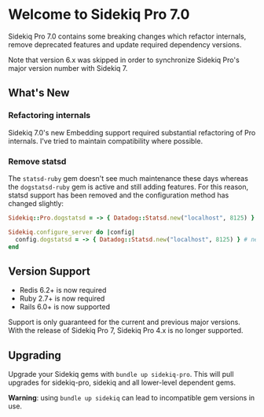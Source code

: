 # Welcome to Sidekiq Pro 7.0

Sidekiq Pro 7.0 contains some breaking changes which refactor internals, remove deprecated features and update required dependency versions.

Note that version 6.x was skipped in order to synchronize Sidekiq Pro's major version number with Sidekiq 7.

## What's New

### Refactoring internals

Sidekiq 7.0's new Embedding support required substantial refactoring of Pro internals.
I've tried to maintain compatibility where possible.

### Remove statsd

The `statsd-ruby` gem doesn't see much maintenance these days whereas the `dogstatsd-ruby` gem is active and still adding features.
For this reason, statsd support has been removed and the configuration method has changed slightly:

```ruby
Sidekiq::Pro.dogstatsd = -> { Datadog::Statsd.new("localhost", 8125) } # old way

Sidekiq.configure_server do |config|
  config.dogstatsd = -> { Datadog::Statsd.new("localhost", 8125) } # new way
end
```

## Version Support

- Redis 6.2+ is now required
- Ruby 2.7+ is now required
- Rails 6.0+ is now supported

Support is only guaranteed for the current and previous major versions. With the release of Sidekiq Pro 7, Sidekiq Pro 4.x is no longer supported.

## Upgrading

Upgrade your Sidekiq gems with `bundle up sidekiq-pro`.
This will pull upgrades for sidekiq-pro, sidekiq and all lower-level dependent gems.

**Warning**: using `bundle up sidekiq` can lead to incompatible gem versions in use.